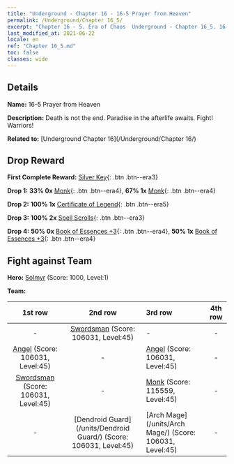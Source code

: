 ```yaml
---
title: "Underground - Chapter 16 - 16-5 Prayer from Heaven"
permalink: /Underground/Chapter 16_5/
excerpt: "Chapter 16 - 5. Era of Chaos  Underground - Chapter 16_5. 16-5 Prayer from Heaven"
last_modified_at: 2021-06-22
locale: en
ref: "Chapter 16_5.md"
toc: false
classes: wide
---
```


## Details

 **Name:** 16-5 Prayer from Heaven

 **Description:** Death is not the end. Paradise in the afterlife awaits. Fight! Warriors!

 **Related to:** [Underground Chapter 16](/Underground/Chapter 16/)

## Drop Reward

 **First Complete Reward:** [Silver Key](/Items/con_693/){: .btn .btn--era3}

 **Drop 1:** **33% 0x** [Monk](/Items/unt_194/){: .btn .btn--era4}, **67% 1x** [Monk](/Items/unt_194/){: .btn .btn--era4}

 **Drop 2:** **100% 1x** [Certificate of Legend](/Items/mat_67/){: .btn .btn--era5}

 **Drop 3:** **100% 2x** [Spell Scrolls](/Items/con_694/){: .btn .btn--era3}

 **Drop 4:** **50% 0x** [Book of Essences +3](/Items/mat_60/){: .btn .btn--era4}, **50% 1x** [Book of Essences +3](/Items/mat_60/){: .btn .btn--era4}


## Fight against Team
 **Hero:** [Solmyr](/heroes/Solmyr/) (Score: 1000, Level:1)

 **Team:**


  | 1st row | 2nd row | 3rd row | 4th row |
  |:----:|:----:|:----|:----:|
  | - | [Swordsman](/units/Swordsman/) (Score: 106031, Level:45)  | - | - |
  | [Angel](/units/Angel/) (Score: 106031, Level:45)  | - | [Angel](/units/Angel/) (Score: 106031, Level:45)  | - |
  | [Swordsman](/units/Swordsman/) (Score: 106031, Level:45)  | - | [Monk](/units/Monk/) (Score: 115559, Level:45)  | - |
  | - | [Dendroid Guard](/units/Dendroid Guard/) (Score: 106031, Level:45)  | [Arch Mage](/units/Arch Mage/) (Score: 106031, Level:45)  | - |


